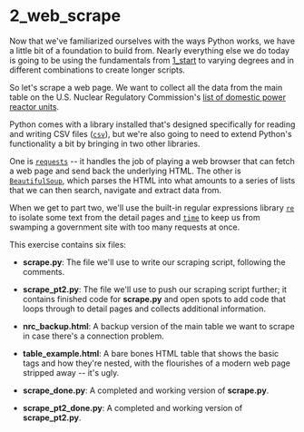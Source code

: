 # 2\_web_scrape

Now that we've familiarized ourselves with the ways Python works, we have a little bit of a foundation to build from. Nearly everything else we do today is going to be using the fundamentals from [1_start](https://github.com/richardsalex/coding_for_journos/tree/master/1_start) to varying degrees and in different combinations to create longer scripts.

So let's scrape a web page. We want to collect all the data from the main table on the U.S. Nuclear Regulatory Commission's [list of domestic power reactor units](http://www.nrc.gov/reactors/operating/list-power-reactor-units.html).

Python comes with a library installed that's designed specifically for reading and writing CSV files ([```csv```](https://docs.python.org/2/library/csv.html)), but we're also going to need to extend Python's functionality a bit by bringing in two other libraries.

One is [```requests```](http://docs.python-requests.org/en/latest/) -- it handles the job of playing a web browser that can fetch a web page and send back the underlying HTML. The other is [```BeautifulSoup```](http://www.crummy.com/software/BeautifulSoup/), which parses the HTML into what amounts to a series of lists that we can then search, navigate and extract data from.

When we get to part two, we'll use the built-in regular expressions library [```re```](https://docs.python.org/2/library/re.html) to isolate some text from the detail pages and [```time```](https://docs.python.org/2/library/time.html) to keep us from swamping a government site with too many requests at once.

This exercise contains six files:

- **scrape.py**: The file we'll use to write our scraping script, following the comments.

- **scrape_pt2.py**: The file we'll use to push our scraping script further; it contains finished code for **scrape.py** and open spots to add code that loops through to detail pages and collects additional information.

- **nrc_backup.html**: A backup version of the main table we want to scrape in case there's a connection problem.

- **table_example.html**: A bare bones HTML table that shows the basic tags and how they're nested, with the flourishes of a modern web page stripped away -- it's ugly.
- **scrape_done.py**: A completed and working version of **scrape.py**.
 
- **scrape_pt2_done.py**: A completed and working version of **scrape_pt2.py**.

